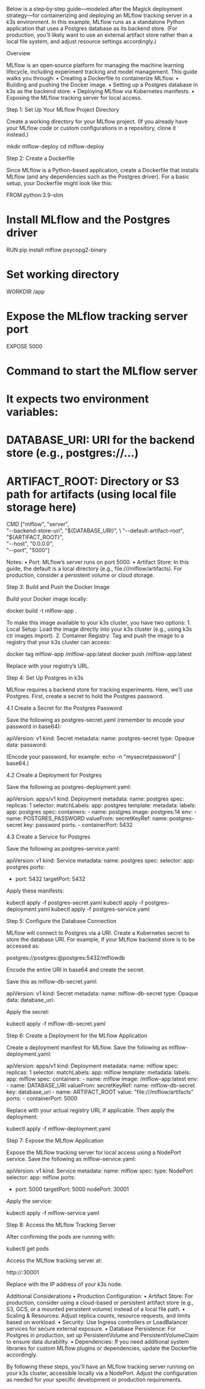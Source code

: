 Below is a step‐by‐step guide—modeled after the Magick deployment strategy—for containerizing and deploying an MLflow tracking server in a k3s environment. In this example, MLflow runs as a standalone Python application that uses a Postgres database as its backend store. (For production, you’ll likely want to use an external artifact store rather than a local file system, and adjust resource settings accordingly.)

Overview

MLflow is an open‐source platform for managing the machine learning lifecycle, including experiment tracking and model management. This guide walks you through:
	•	Creating a Dockerfile to containerize MLflow.
	•	Building and pushing the Docker image.
	•	Setting up a Postgres database in k3s as the backend store.
	•	Deploying MLflow via Kubernetes manifests.
	•	Exposing the MLflow tracking server for local access.

Step 1: Set Up Your MLflow Project Directory

Create a working directory for your MLflow project. (If you already have your MLflow code or custom configurations in a repository, clone it instead.)

mkdir mlflow-deploy
cd mlflow-deploy

Step 2: Create a Dockerfile

Since MLflow is a Python-based application, create a Dockerfile that installs MLflow (and any dependencies such as the Postgres driver). For a basic setup, your Dockerfile might look like this:

FROM python:3.9-slim

# Install MLflow and the Postgres driver
RUN pip install mlflow psycopg2-binary

# Set working directory
WORKDIR /app

# Expose the MLflow tracking server port
EXPOSE 5000

# Command to start the MLflow server
# It expects two environment variables:
#   DATABASE_URI: URI for the backend store (e.g., postgres://...)
#   ARTIFACT_ROOT: Directory or S3 path for artifacts (using local file storage here)
CMD ["mlflow", "server", \
     "--backend-store-uri", "${DATABASE_URI}", \
     "--default-artifact-root", "${ARTIFACT_ROOT}", \
     "--host", "0.0.0.0", \
     "--port", "5000"]

Notes:
	•	Port: MLflow’s server runs on port 5000.
	•	Artifact Store: In this guide, the default is a local directory (e.g., file:///mlflow/artifacts). For production, consider a persistent volume or cloud storage.

Step 3: Build and Push the Docker Image

Build your Docker image locally:

docker build -t mlflow-app .

To make this image available to your k3s cluster, you have two options:
	1.	Local Setup: Load the image directly into your k3s cluster (e.g., using k3s ctr images import).
	2.	Container Registry: Tag and push the image to a registry that your k3s cluster can access:

docker tag mlflow-app <your-registry>/mlflow-app:latest
docker push <your-registry>/mlflow-app:latest

Replace <your-registry> with your registry’s URL.

Step 4: Set Up Postgres in k3s

MLflow requires a backend store for tracking experiments. Here, we’ll use Postgres. First, create a secret to hold the Postgres password.

4.1 Create a Secret for the Postgres Password

Save the following as postgres-secret.yaml (remember to encode your password in base64):

apiVersion: v1
kind: Secret
metadata:
  name: postgres-secret
type: Opaque
data:
  password: <base64-encoded-password>

(Encode your password, for example: echo -n "mysecretpassword" | base64.)

4.2 Create a Deployment for Postgres

Save the following as postgres-deployment.yaml:

apiVersion: apps/v1
kind: Deployment
metadata:
  name: postgres
spec:
  replicas: 1
  selector:
    matchLabels:
      app: postgres
  template:
    metadata:
      labels:
        app: postgres
    spec:
      containers:
      - name: postgres
        image: postgres:14
        env:
        - name: POSTGRES_PASSWORD
          valueFrom:
            secretKeyRef:
              name: postgres-secret
              key: password
        ports:
        - containerPort: 5432

4.3 Create a Service for Postgres

Save the following as postgres-service.yaml:

apiVersion: v1
kind: Service
metadata:
  name: postgres
spec:
  selector:
    app: postgres
  ports:
  - port: 5432
    targetPort: 5432

Apply these manifests:

kubectl apply -f postgres-secret.yaml
kubectl apply -f postgres-deployment.yaml
kubectl apply -f postgres-service.yaml

Step 5: Configure the Database Connection

MLflow will connect to Postgres via a URI. Create a Kubernetes secret to store the database URI. For example, if your MLflow backend store is to be accessed as:

postgres://postgres:<password>@postgres:5432/mlflowdb

Encode the entire URI in base64 and create the secret.

Save this as mlflow-db-secret.yaml:

apiVersion: v1
kind: Secret
metadata:
  name: mlflow-db-secret
type: Opaque
data:
  database_uri: <base64-encoded-database-uri>

Apply the secret:

kubectl apply -f mlflow-db-secret.yaml

Step 6: Create a Deployment for the MLflow Application

Create a deployment manifest for MLflow. Save the following as mlflow-deployment.yaml:

apiVersion: apps/v1
kind: Deployment
metadata:
  name: mlflow
spec:
  replicas: 1
  selector:
    matchLabels:
      app: mlflow
  template:
    metadata:
      labels:
        app: mlflow
    spec:
      containers:
      - name: mlflow
        image: <your-registry>/mlflow-app:latest
        env:
        - name: DATABASE_URI
          valueFrom:
            secretKeyRef:
              name: mlflow-db-secret
              key: database_uri
        - name: ARTIFACT_ROOT
          value: "file:///mlflow/artifacts"
        ports:
        - containerPort: 5000

Replace <your-registry> with your actual registry URL if applicable. Then apply the deployment:

kubectl apply -f mlflow-deployment.yaml

Step 7: Expose the MLflow Application

Expose the MLflow tracking server for local access using a NodePort service. Save the following as mlflow-service.yaml:

apiVersion: v1
kind: Service
metadata:
  name: mlflow
spec:
  type: NodePort
  selector:
    app: mlflow
  ports:
  - port: 5000
    targetPort: 5000
    nodePort: 30001

Apply the service:

kubectl apply -f mlflow-service.yaml

Step 8: Access the MLflow Tracking Server

After confirming the pods are running with:

kubectl get pods

Access the MLflow tracking server at:

http://<k3s-node-ip>:30001

Replace <k3s-node-ip> with the IP address of your k3s node.

Additional Considerations
	•	Production Configuration:
	•	Artifact Store: For production, consider using a cloud-based or persistent artifact store (e.g., S3, GCS, or a mounted persistent volume) instead of a local file path.
	•	Scaling & Resources: Adjust replica counts, resource requests, and limits based on workload.
	•	Security: Use Ingress controllers or LoadBalancer services for secure external exposure.
	•	Database Persistence: For Postgres in production, set up PersistentVolume and PersistentVolumeClaim to ensure data durability.
	•	Dependencies: If you need additional system libraries for custom MLflow plugins or dependencies, update the Dockerfile accordingly.

By following these steps, you’ll have an MLflow tracking server running on your k3s cluster, accessible locally via a NodePort. Adjust the configuration as needed for your specific development or production requirements.